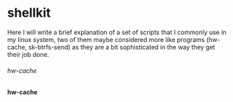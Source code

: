 # shellkit
Here I will write a brief explanation of a set of scripts that I commonly use in my linux system, two of them maybe considered more like programs (hw-cache, sk-btrfs-send) as they are a bit sophisticated in the way they get their job done.

###### hw-cache
**hw-cache**
